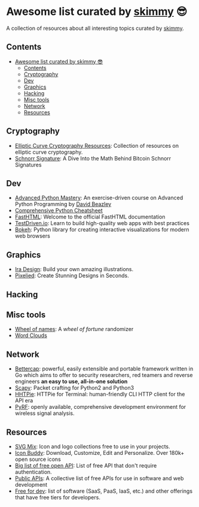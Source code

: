 # Awesome list curated by [skimmy](https://github.com/skimmy) 😎
A collection of resources about all interesting topics curated by 
[skimmy](https://github.com/skimmy).

## Contents

- [Awesome list curated by skimmy 😎](#awesome-list-curated-by-skimmy-)
  - [Contents](#contents)
  - [Cryptography](#cryptography)
  - [Dev](#dev)
  - [Graphics](#graphics)
  - [Hacking](#hacking)
  - [Misc tools](#misc-tools)
  - [Network](#network)
  - [Resources](#resources)


## Cryptography
- [Elliptic Curve Cryptography Resources](https://conduition.io/cryptography/ecc-resources/): Collection of resources on elliptic curve cryptography.
- [Schnorr Signature](https://conduition.io/cryptography/schnorr/): A Dive Into the Math Behind Bitcoin Schnorr Signatures

## Dev
- [Advanced Python Mastery](https://github.com/dabeaz-course/python-mastery): An exercise-driven course on Advanced Python Programming by [David Beazley](https://www.dabeaz.com)
- [Comprehensive Python Cheatsheet](https://gto76.github.io/python-cheatsheet/)
- [FastHTML](https://github.com/answerdotai/fasthtml): Welcome to the official FastHTML documentation
- [TestDriven.io](https://testdriven.io/): Learn to build high-quality web apps with best practices
- [Bokeh](https://docs.bokeh.org/en/latest/index.html): Python library for creating interactive visualizations for modern web browsers

## Graphics
- [Ira Design](https://iradesign.io/): Build your own amazing illustrations.
- [Pixelied](https://pixelied.com/): Create Stunning Designs in Seconds.

## Hacking

## Misc tools
- [Wheel of names](https://wheelofnames.com/): A *wheel of fortune* randomizer
- [Word Clouds](https://www.wordclouds.com/)

## Network
- [Bettercap](https://www.bettercap.org/): powerful, easily extensible and portable framework written in Go which aims to offer to security researchers, red teamers and reverse engineers **an easy to use, all-in-one solution**
- [Scapy](https://scapy.net/): Packet crafting for Python2 and Python3
- [HHTPie](https://github.com/httpie/httpie): HTTPie for Terminal: human-friendly CLI HTTP client for the API era
- [PyRF](https://www.pyrf.org/): openly available, comprehensive development environment for wireless signal analysis.

## Resources
- [SVG Mix](https://svgmix.com/): Icon and logo collections free to use in your projects.
- [Icon Buddy](https://iconbuddy.app/): Download, Customize, Edit and Personalize. Over 180k+ open source icons
- [Big list of free open API](https://mixedanalytics.com/blog/list-actually-free-open-no-auth-needed-apis/): List of free API that don't require authentication.
- [Public APIs](https://github.com/public-apis/public-apis): A collective list of free APIs for use in software and web development
- [Free for dev](https://github.com/ripienaar/free-for-dev): list of software (SaaS, PaaS, IaaS, etc.) and other offerings that have free tiers for developers.
